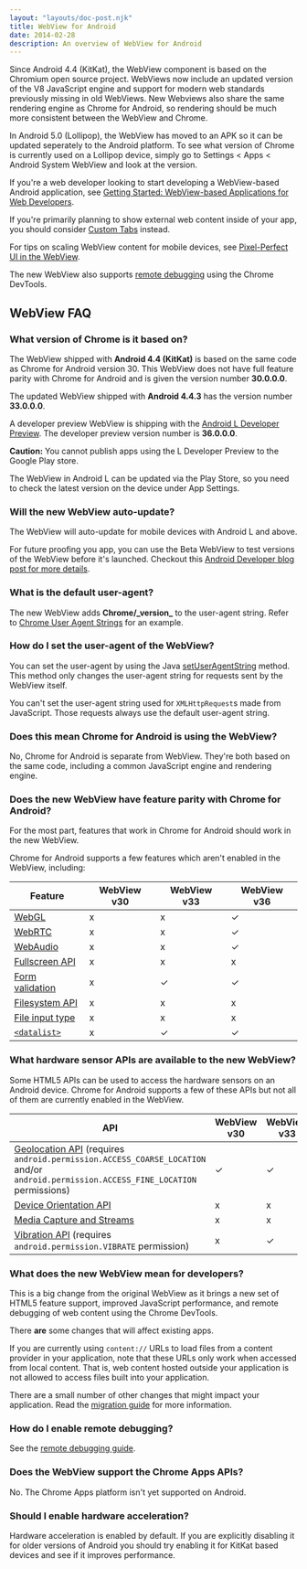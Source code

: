 ```yaml
---
layout: "layouts/doc-post.njk"
title: WebView for Android
date: 2014-02-28
description: An overview of WebView for Android
---
```


Since Android 4.4 (KitKat), the WebView component is based on the Chromium open source project.
WebViews now include an updated version of the V8 JavaScript engine and support for modern web
standards previously missing in old WebViews. New Webviews also share the same rendering engine as
Chrome for Android, so rendering should be much more consistent between the WebView and Chrome.

In Android 5.0 (Lollipop), the WebView has moved to an APK so it can be updated seperately to the
Android platform. To see what version of Chrome is currently used on a Lollipop device, simply go to
Settings < Apps < Android System WebView and look at the version.

If you're a web developer looking to start developing a WebView-based Android application, see
[Getting Started: WebView-based Applications for Web Developers][1].

If you're primarily planning to show external web content inside of your app, you should consider
[Custom Tabs][2] instead.

For tips on scaling WebView content for mobile devices, see [Pixel-Perfect UI in the WebView][3].

The new WebView also supports [remote debugging][4] using the Chrome DevTools.

## WebView FAQ

### What version of Chrome is it based on?

The WebView shipped with **Android 4.4 (KitKat)** is based on the same code as Chrome for Android
version 30. This WebView does not have full feature parity with Chrome for Android and is given the
version number **30.0.0.0**.

The updated WebView shipped with **Android 4.4.3** has the version number **33.0.0.0**.

A developer preview WebView is shipping with the [Android L Developer Preview][5]. The developer
preview version number is **36.0.0.0**.

**Caution:** You cannot publish apps using the L Developer Preview to the Google Play store.

The WebView in Android L can be updated via the Play Store, so you need to check the latest version
on the device under App Settings.

### Will the new WebView auto-update?

The WebView will auto-update for mobile devices with Android L and above.

For future proofing you app, you can use the Beta WebView to test versions of the WebView before
it's launched. Checkout this [Android Developer blog post for more
details](http://android-developers.blogspot.com/2015/02/beta-channel-for-android-webview.html).

### What is the default user-agent?

The new WebView adds **Chrome/\_version\_** to the user-agent string. Refer to [Chrome User Agent
Strings][6] for an example.

### How do I set the user-agent of the WebView?

You can set the user-agent by using the Java [setUserAgentString][7] method. This method only
changes the user-agent string for requests sent by the WebView itself.

You can't set the user-agent string used for `XMLHttpRequest`s made from JavaScript. Those requests
always use the default user-agent string.

### Does this mean Chrome for Android is using the WebView?

No, Chrome for Android is separate from WebView. They're both based on the same code, including a
common JavaScript engine and rendering engine.

### Does the new WebView have feature parity with Chrome for Android?

For the most part, features that work in Chrome for Android should work in the new WebView.

Chrome for Android supports a few features which aren't enabled in the WebView, including:

| Feature | WebView v30 | WebView v33 | WebView v36 |
| ------- | ----------- | ----------- | ----------- |
| [WebGL][8] | x | x | ✓ |
| [WebRTC][9] | x | x | ✓ |
| [WebAudio][10] | x | x | ✓ |
| [Fullscreen API][11] | x | x | x |
| [Form validation][12] | x | ✓ | ✓ |
| [Filesystem API][13] | x | x | x |
| [File input type][14] | x | x | x |
| [`<datalist>`][15] | x | ✓ | ✓ |

### What hardware sensor APIs are available to the new WebView?

Some HTML5 APIs can be used to access the hardware sensors on an Android device. Chrome for Android
supports a few of these APIs but not all of them are currently enabled in the WebView.

| API | WebView v30 | WebView v33 |
| --- | ----------- | ----------- |
| [Geolocation API][16] (requires `android.permission.ACCESS_COARSE_LOCATION` and/or `android.permission.ACCESS_FINE_LOCATION` permissions) | ✓ | ✓ |
| [Device Orientation API][17] | x | x |
| [Media Capture and Streams][18] | x | x |
| [Vibration API][19] (requires `android.permission.VIBRATE` permission) | x | ✓ |

### What does the new WebView mean for developers?

This is a big change from the original WebView as it brings a new set of HTML5 feature support,
improved JavaScript performance, and remote debugging of web content using the Chrome DevTools.

There **are** some changes that will affect existing apps.

If you are currently using `content://` URLs to load files from a content provider in your
application, note that these URLs only work when accessed from local content. That is, web content
hosted outside your application is not allowed to access files built into your application.

There are a small number of other changes that might impact your application. Read the [migration
guide][20] for more information.

### How do I enable remote debugging?

See the [remote debugging guide][21].

### Does the WebView support the Chrome Apps APIs?

No. The Chrome Apps platform isn't yet supported on Android.

### Should I enable hardware acceleration?

Hardware acceleration is enabled by default. If you are explicitly disabling it for older versions
of Android you should try enabling it for KitKat based devices and see if it improves performance.

[1]: /docs/multidevice/webview/gettingstarted/
[2]: /docs/multidevice/android/customtabs/#whentouse
[3]: /docs/multidevice/webview/pixelperfect/
[4]: /devtools/docs/remote-debugging
[5]: http://developer.android.com/preview/
[6]: /docs/multidevice/user-agent/#webview_user_agent
[7]:
  http://developer.android.com/reference/android/webkit/WebSettings.html#setUserAgentString(java.lang.String)
[8]: http://www.html5rocks.com/en/tutorials/webgl/webgl_fundamentals/
[9]: http://www.html5rocks.com/en/tutorials/webrtc/basics/
[10]: http://www.html5rocks.com/en/tutorials/webaudio/intro/
[11]: http://www.html5rocks.com/en/mobile/fullscreen/
[12]: http://www.html5rocks.com/en/tutorials/forms/constraintvalidation/
[13]: http://www.html5rocks.com/en/tutorials/file/filesystem/
[14]: http://updates.html5rocks.com/2012/08/Integrating-input-type-file-with-the-Filesystem-API
[15]: http://updates.html5rocks.com/tag/datalist
[16]: https://developer.mozilla.org/docs/Web/API/Geolocation_API
[17]: https://developer.mozilla.org/docs/Web/API/Window/deviceorientation_event
[18]: https://developer.mozilla.org/docs/Web/API/Media_Streams_API
[19]: https://developer.mozilla.org/docs/Web/API/Vibration_API
[20]: http://developer.android.com/guide/webapps/migrating.html
[21]: /devtools/docs/remote-debugging
